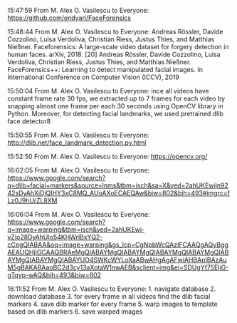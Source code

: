 15:47:59 From M. Alex O. Vasilescu to Everyone:
	https://github.com/ondyari/FaceForensics

15:48:44 From M. Alex O. Vasilescu to Everyone:
	Andreas Rössler, Davide Cozzolino, Luisa Verdoliva, Christian Riess, Justus
	Thies, and Matthias Nießner. Faceforensics: A large-scale video dataset for
	forgery detection in human faces. arXiv, 2018.
	[20] Andreas Rössler, Davide Cozzolino, Luisa Verdoliva, Christian Riess, Justus Thies,
	and Matthias Nießner. FaceForensics++: Learning to detect manipulated facial
	images. In International Conference on Computer Vision (ICCV), 2019

15:50:04 From M. Alex O. Vasilescu to Everyone:
	ince all videos have constant frame rate 30
	fps, we extracted up to 7 frames for each video by snapping almost
	one frame per each 30 seconds using OpenCV library in Python.
	Moreover, for detecting facial landmarks, we used pretrained dlib
	face detector8
	
15:50:55 From M. Alex O. Vasilescu to Everyone:
	http://dlib.net/face_landmark_detection.py.html

15:52:50 From M. Alex O. Vasilescu to Everyone:
	https://opencv.org/

16:02:05 From M. Alex O. Vasilescu to Everyone:
	https://www.google.com/search?q=dlib+facial+markers&source=lnms&tbm=isch&sa=X&ved=2ahUKEwijn9242sDyAhXiDjQIHY3xC8MQ_AUoAXoECAEQAw&biw=802&bih=493#imgrc=fLz0J9hUrZL8XM

16:06:04 From M. Alex O. Vasilescu to Everyone:
	https://www.google.com/search?q=image+warping&tbm=isch&ved=2ahUKEwj-vZio28DyAhUIo54KHWrlBxYQ2-cCegQIABAA&oq=image+warping&gs_lcp=CgNpbWcQAzIFCAAQgAQyBggAEAUQHjIGCAAQBRAeMgQIABAYMgQIABAYMgQIABAYMgQIABAYMgQIABAYMgQIABAYMgQIABAYUO4SWKcWYLoXaABwAHgAgAFwiAHBApIBAzAuM5gBAKABAaoBC2d3cy13aXotaW1nwAEB&sclient=img&ei=SDUgYf75EIjG-gTqyp-wAQ&bih=493&biw=802

16:11:52 From M. Alex O. Vasilescu to Everyone:
	1. navigate database
	2. download database
	3. for every frame in all videos find the dlib facial markers
	4. save dlib marker for every frame
	5. warp images to template based on dlib markers 
	6. save warped images